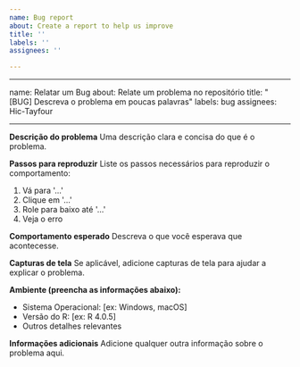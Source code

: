 ```yaml
---
name: Bug report
about: Create a report to help us improve
title: ''
labels: ''
assignees: ''

---
```


---
name: Relatar um Bug
about: Relate um problema no repositório
title: "[BUG] Descreva o problema em poucas palavras"
labels: bug
assignees: Hic-Tayfour

---

**Descrição do problema**
Uma descrição clara e concisa do que é o problema.

**Passos para reproduzir**
Liste os passos necessários para reproduzir o comportamento:
1. Vá para '...'
2. Clique em '...'
3. Role para baixo até '...'
4. Veja o erro

**Comportamento esperado**
Descreva o que você esperava que acontecesse.

**Capturas de tela**
Se aplicável, adicione capturas de tela para ajudar a explicar o problema.

**Ambiente (preencha as informações abaixo):**
 - Sistema Operacional: [ex: Windows, macOS]
 - Versão do R: [ex: R 4.0.5]
 - Outros detalhes relevantes

**Informações adicionais**
Adicione qualquer outra informação sobre o problema aqui.
